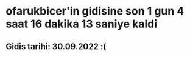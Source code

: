 # ofarukbicer'in gidisine son 1 gun 4 saat 16 dakika 13 saniye kaldi

## Gidis tarihi: 30.09.2022 :(
